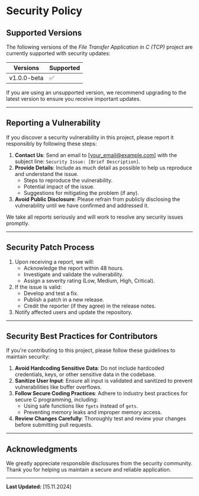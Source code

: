 # Security Policy

## Supported Versions

The following versions of the *File Transfer Application in C (TCP)* project are currently supported with security updates:

|    Versions    |     Supported      |
|----------------|--------------------|
| v1.0.0-beta    | :white_check_mark: |

If you are using an unsupported version, we recommend upgrading to the latest version to ensure you receive important updates.

---

## Reporting a Vulnerability

If you discover a security vulnerability in this project, please report it responsibly by following these steps:

1. **Contact Us**: Send an email to [your_email@example.com] with the subject line: `Security Issue: [Brief Description]`.
2. **Provide Details**: Include as much detail as possible to help us reproduce and understand the issue. 
   - Steps to reproduce the vulnerability.
   - Potential impact of the issue.
   - Suggestions for mitigating the problem (if any).
3. **Avoid Public Disclosure**: Please refrain from publicly disclosing the vulnerability until we have confirmed and addressed it.

We take all reports seriously and will work to resolve any security issues promptly.

---

## Security Patch Process

1. Upon receiving a report, we will:
   - Acknowledge the report within 48 hours.
   - Investigate and validate the vulnerability.
   - Assign a severity rating (Low, Medium, High, Critical).
2. If the issue is valid:
   - Develop and test a fix.
   - Publish a patch in a new release.
   - Credit the reporter (if they agree) in the release notes.
3. Notify affected users and update the repository.

---

## Security Best Practices for Contributors

If you're contributing to this project, please follow these guidelines to maintain security:
1. **Avoid Hardcoding Sensitive Data**: Do not include hardcoded credentials, keys, or other sensitive data in the codebase.
2. **Sanitize User Input**: Ensure all input is validated and sanitized to prevent vulnerabilities like buffer overflows.
3. **Follow Secure Coding Practices**: Adhere to industry best practices for secure C programming, including:
   - Using safe functions like `fgets` instead of `gets`.
   - Preventing memory leaks and improper memory access.
4. **Review Changes Carefully**: Thoroughly test and review your changes before submitting pull requests.

---

## Acknowledgments

We greatly appreciate responsible disclosures from the security community. Thank you for helping us maintain a secure and reliable application.

---

**Last Updated:** [15.11.2024]
